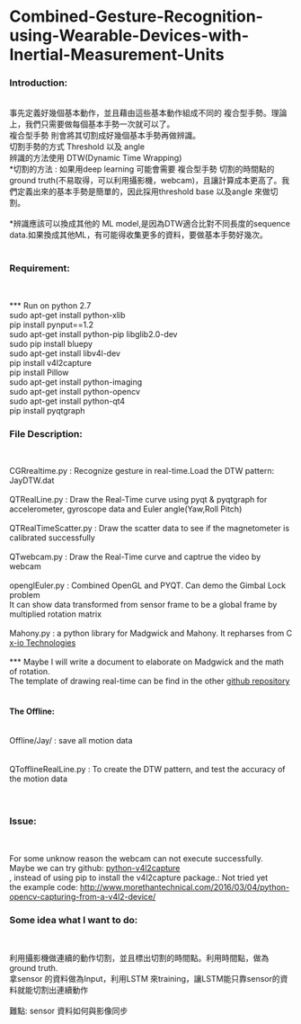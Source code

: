 # Combined-Gesture-Recognition-using-Wearable-Devices-with-Inertial-Measurement-Units

<h3>Introduction:</h3> <br />
事先定義好幾個基本動作，並且藉由這些基本動作組成不同的 複合型手勢。理論上，我們只需要做每個基本手勢一次就可以了。<br />
複合型手勢 則會將其切割成好幾個基本手勢再做辨識。<br />
切割手勢的方式 Threshold 以及 angle<br />
辨識的方法使用 DTW(Dynamic Time Wrapping)<br />
*切割的方法 : 如果用deep learning 可能會需要 複合型手勢 切割的時間點的ground truth(不易取得，可以利用攝影機，webcam)，且讓計算成本更高了。我們定義出來的基本手勢是簡單的，因此採用threshold base 以及angle 來做切割。<br /><br />
*辨識應該可以換成其他的 ML model,是因為DTW適合比對不同長度的sequence data.如果換成其他ML，有可能得收集更多的資料，要做基本手勢好幾次。<br /><br />




<h3>Requirement:</h3> <br />

*** Run on python 2.7<br />
  sudo apt-get install python-xlib<br />
  pip install pynput==1.2<br />
  sudo apt-get install python-pip libglib2.0-dev<br />
  sudo pip install bluepy<br />
  sudo apt-get install libv4l-dev<br />
  pip install v4l2capture<br />
  pip install Pillow<br />
  sudo apt-get install python-imaging<br />
  sudo apt-get install python-opencv<br />
  sudo apt-get install python-qt4<br />
  pip install pyqtgraph<br />

<h3>File Description: </h3><br />
  
  CGRrealtime.py : Recognize gesture in real-time.Load the DTW pattern: JayDTW.dat<br /><br />
  QTRealLine.py : Draw the Real-Time curve using pyqt & pyqtgraph for accelerometer, gyroscope data and Euler angle(Yaw,Roll Pitch) <br /> <br />
  QTRealTimeScatter.py : Draw the scatter data to see if the magnetometer is calibrated successfully<br /><br />
  QTwebcam.py : Draw the Real-Time curve and captrue the video by webcam<br /><br />
  openglEuler.py : Combined OpenGL and PYQT. Can demo the Gimbal Lock problem<br />
  It can show data transformed from sensor frame to be a global frame by multiplied rotation matrix<br /> <br />
  Mahony.py : a python library for Madgwick and Mahony. It repharses from C <a href=http://x-io.co.uk/open-source-imu-and-ahrs-algorithms/> x-io Technologies </a> <br /> <br />
*** Maybe I will write a document to elaborate on Madgwick and the math of rotation.<br />
  The template of drawing real-time can be find in the other <a href=https://github.com/nthuepl/Realtime-Plot-Template> github repository </a>  <br /><br />
  
  <h4>The Offline:</h4><br />  
  Offline/Jay/ : save all motion data<br />  <br /> <br />
  QTofflineRealLine.py : To create the DTW pattern, and test the accuracy of the motion data<br /> <br /><br />
  

  
 
  
<h3>Issue: </h3><br />


  For some unknow reason the webcam can not execute successfully. <br />
  Maybe we can try github: <a href=https://github.com/gebart/python-v4l2capture> python-v4l2capture </a><br />
  , instead of using pip to install the v4l2capture package.: Not tried yet <br />
  the example code: http://www.morethantechnical.com/2016/03/04/python-opencv-capturing-from-a-v4l2-device/
<h3>Some idea what I want to do:</h3><br />


  利用攝影機做連續的動作切割，並且標出切割的時間點。利用時間點，做為ground truth. <br />
  拿sensor 的資料做為Input，利用LSTM 來training，讓LSTM能只靠sensor的資料就能切割出連續動作 <br />  
  難點: sensor 資料如何與影像同步 <br />



  
  
